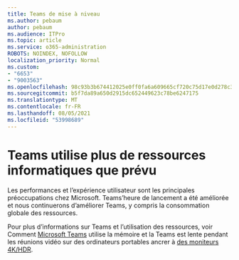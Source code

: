 ```yaml
---
title: Teams de mise à niveau
ms.author: pebaum
author: pebaum
ms.audience: ITPro
ms.topic: article
ms.service: o365-administration
ROBOTS: NOINDEX, NOFOLLOW
localization_priority: Normal
ms.custom:
- "6653"
- "9003563"
ms.openlocfilehash: 98c93b3b674412025e0ff0fa6a609665cf720c75d17e0d278c3abe123d5ec01c
ms.sourcegitcommit: b5f7da89a650d2915dc652449623c78be6247175
ms.translationtype: MT
ms.contentlocale: fr-FR
ms.lasthandoff: 08/05/2021
ms.locfileid: "53998689"
---
```

# <a name="teams-is-using-more-computer-resources-than-expected"></a>Teams utilise plus de ressources informatiques que prévu

Les performances et l’expérience utilisateur sont les principales préoccupations chez Microsoft. Teams’heure de lancement a été améliorée et nous continuerons d’améliorer Teams, y compris la consommation globale des ressources.  

Pour plus d’informations sur Teams et l’utilisation des ressources, voir Comment [Microsoft Teams](https://docs.microsoft.com/microsoftteams/teams-memory-usage-perf) utilise la mémoire et la Teams est lente pendant les réunions vidéo sur des ordinateurs portables ancrer à [des moniteurs 4K/HDR](https://docs.microsoft.com/MicrosoftTeams/troubleshoot/known-issues/teams-slow-video-meetings-laptops-4k).
